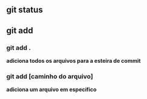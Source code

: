 ## git status

## git add

### git add .

**adiciona todos os arquivos para a esteira de commit**

### git add [caminho do arquivo]

**adiciona um arquivo em específico**
